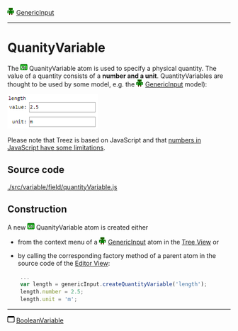 ![](../../../../icons/genericInput.png) [GenericInput](../../model/genericInput/genericInput.md)

----

# QuanityVariable

The ![](../../../../icons/quantityVariable.png) QuanityVariable atom is used to specify a physical quantity. The value of a quantity consists of a **number and a unit**. QuantityVariables are thought to be used by some model, e.g. the ![](../../../../icons/genericInput.png) [GenericInput](../../model/genericInput/genericInput.md) model):

![](../../../images/quantity_variable.png)

Please note that Treez is based on JavaScript and that [numbers in JavaScript have some limitations](http://www.javascripter.net/faq/accuracy.htm). 

## Source code

[./src/variable/field/quantityVariable.js](../../../../src/variable/field/quantityVariable.js)

## Construction

A new ![](../../../../icons/quantityVariable.png) QuanityVariable atom is created either 

* from the context menu of a ![](../../../../icons/genericInput.png) [GenericInput](../../model/genericInput/genericInput.md) atom in the [Tree View](../../../views/treeView.md) or 

* by calling the corresponding factory method of a parent atom in the source code of the [Editor View](../../../views/editorView.md):	

```javascript
    ...
    var length = genericInput.createQuantityVariable('length');
    length.number = 2.5;
    length.unit = 'm';
```

----
![BooleanVariable](../../../../icons/booleanVariable.png) [BooleanVariable](./booleanVariable.md)
